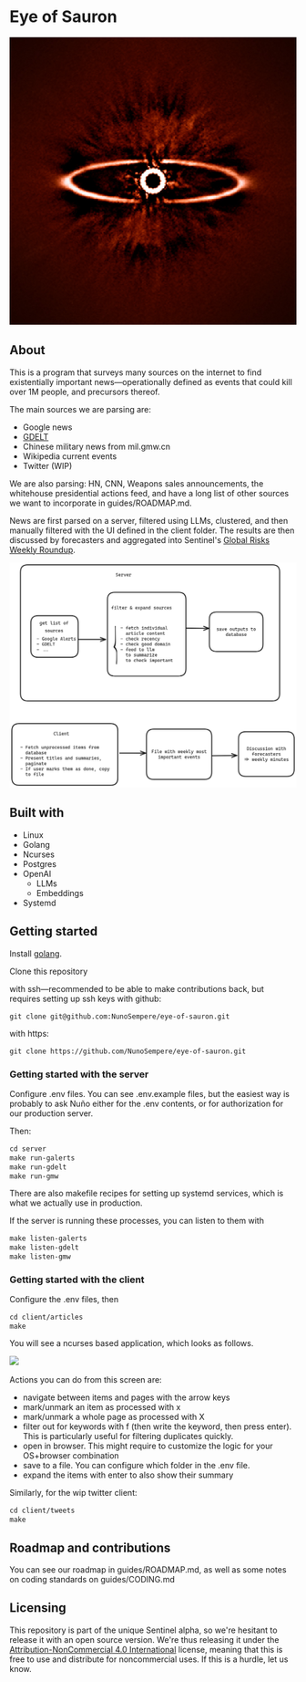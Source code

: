 # Eye of Sauron

![](./guides/imgs/eye-of-sauron.jpg)

## About 

This is a program that surveys many sources on the internet to find existentially important news—operationally defined as events that could kill over 1M people, and precursors thereof. 

The main sources we are parsing are:

- Google news
- [GDELT](https://www.gdeltproject.org/)
- Chinese military news from mil.gmw.cn 
- Wikipedia current events
- Twitter (WIP)

We are also parsing: HN, CNN, Weapons sales announcements, the whitehouse presidential actions feed, and have a long list of other sources we want to incorporate in guides/ROADMAP.md.

News are first parsed on a server, filtered using LLMs, clustered, and then manually filtered with the UI defined in the client folder. The results are then discussed by forecasters and aggregated into Sentinel's [Global Risks Weekly Roundup](https://blog.sentinel-team.org/).

![](./guides/imgs/architecture.png)

## Built with

- Linux
- Golang
- Ncurses
- Postgres
- OpenAI
  - LLMs
  - Embeddings
- Systemd 

## Getting started

Install [golang](https://go.dev/). 

Clone this repository 

with ssh—recommended to be able to make contributions back, but requires setting up ssh keys with github:

```
git clone git@github.com:NunoSempere/eye-of-sauron.git
```

with https:

```
git clone https://github.com/NunoSempere/eye-of-sauron.git
```

### Getting started with the server

Configure .env files. You can see .env.example files, but the easiest way is probably to ask Nuño either for the .env contents, or for authorization for our production server.

Then:

```
cd server
make run-galerts
make run-gdelt
make run-gmw
```

There are also makefile recipes for setting up systemd services, which is what we actually use in production.

If the server is running these processes, you can listen to them with

```
make listen-galerts
make listen-gdelt
make listen-gmw
```

### Getting started with the client

Configure the .env files, then 

```
cd client/articles
make 
```

You will see a ncurses based application, which looks as follows.

![](./guides/imgs/client-clustered.png)

Actions you can do from this screen are:

- navigate between items and pages with the arrow keys
- mark/unmark an item as processed with x
- mark/unmark a whole page as processed with X
- filter out for keywords with f (then write the keyword, then press enter). This is particularly useful for filtering duplicates quickly.
- open in browser. This might require to customize the logic for your OS+browser combination
- save to a file. You can configure which folder in the .env file.
- expand the items with enter to also show their summary

Similarly, for the wip twitter client:

```
cd client/tweets
make 
```

## Roadmap and contributions

You can see our roadmap in guides/ROADMAP.md, as well as some notes on coding standards on guides/CODING.md 

## Licensing

This repository is part of the unique Sentinel alpha, so we're hesitant to release it with an open source version. We're thus releasing it under the [Attribution-NonCommercial 4.0 International](https://creativecommons.org/licenses/by-nc/4.0/) license, meaning that this is free to use and distribute for noncommercial uses. If this is a hurdle, let us know.
